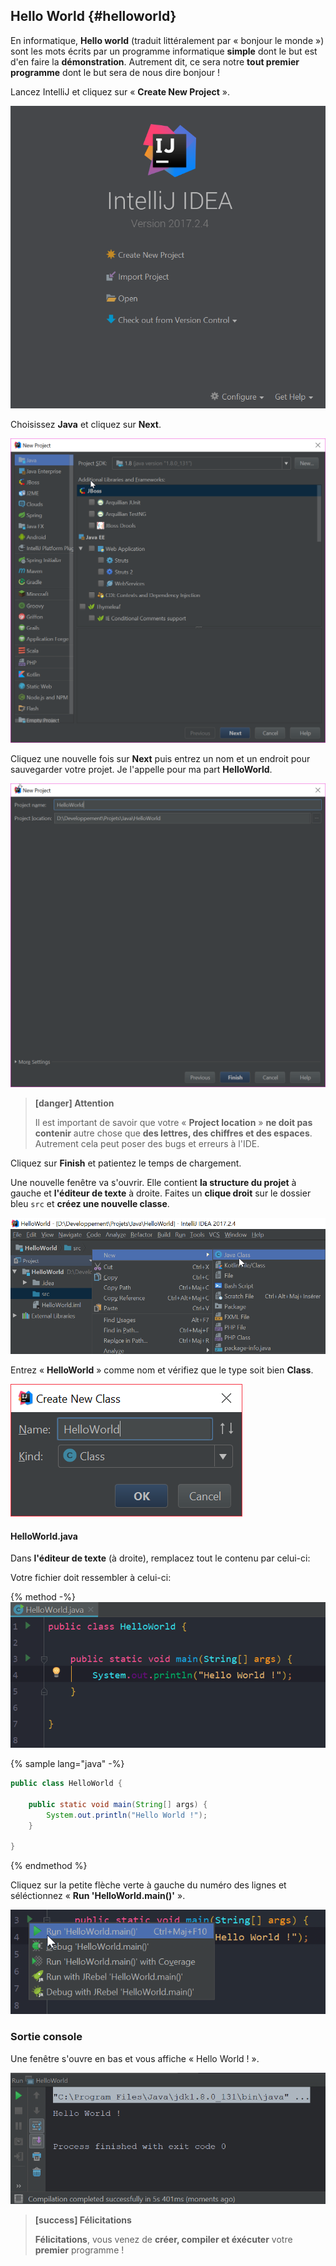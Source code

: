 ## Hello World {#helloworld}

En informatique, **Hello world** (traduit littéralement par « bonjour le monde ») sont les mots écrits par un programme informatique **simple** dont le but est d'en faire la **démonstration**.
Autrement dit, ce sera notre **tout premier programme** dont le but sera de nous dire bonjour !

Lancez IntelliJ et cliquez sur « **Create New Project** ».

![](assets/helloworld/startup-intellij.png)

Choisissez **Java** et cliquez sur **Next**.

![](assets/helloworld/step1.png)

Cliquez une nouvelle fois sur **Next** puis entrez un nom et un endroit pour sauvegarder votre projet. Je l'appelle pour ma part **HelloWorld**.

![](assets/helloworld/step2.png)

> **[danger] Attention**
>
> Il est important de savoir que votre « **Project location** » **ne doit pas contenir** autre chose que **des lettres, des chiffres et des espaces**.
> Autrement cela peut poser des bugs et erreurs à l'IDE.

Cliquez sur **Finish** et patientez le temps de chargement.

Une nouvelle fenêtre va s'ouvrir. Elle contient **la structure du projet** à gauche et **l'éditeur de texte** à droite.
Faites un **clique droit** sur le dossier bleu ``src`` et **créez une nouvelle classe**.

![](assets/helloworld/step3.png)

Entrez « **HelloWorld** » comme nom et vérifiez que le type soit bien **Class**.

![](assets/helloworld/step4.png)

#### HelloWorld.java
Dans **l'éditeur de texte** (à droite), remplacez tout le contenu par celui-ci:

Votre fichier doit ressembler à celui-ci:

{% method -%}
![](assets/helloworld/step5.png)

{% sample lang="java" -%}
```java
public class HelloWorld {

    public static void main(String[] args) {
        System.out.println("Hello World !");
    }

}
```
{% endmethod %}

Cliquez sur la petite flèche verte à gauche du numéro des lignes et séléctionnez « **Run 'HelloWorld.main()'** ».

![](assets/helloworld/step6.png)

### Sortie console
Une fenêtre s'ouvre en bas et vous affiche « Hello World ! ».

![](assets/helloworld/step7.png)  

> **[success] Félicitations**
>
> **Félicitations**, vous venez de **créer, compiler et éxécuter** votre **premier** programme !
